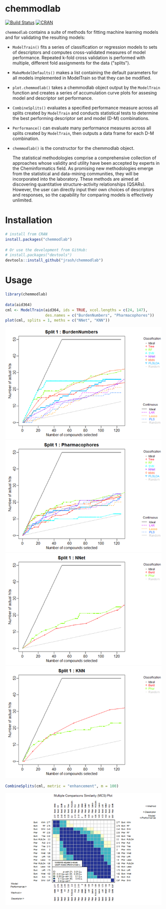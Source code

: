 
<!-- README.md is generated from README.Rmd. Please edit that file -->
chemmodlab
==========

[![Build Status](https://travis-ci.org/jrash/chemmodlab.svg?branch=master)](https://travis-ci.org/jrash/chemmodlab) [![CRAN](https://img.shields.io/cran/v/chemmodlab.svg)]()

`chemmodlab` contains a suite of methods for fitting machine learning models and for validating the resulting models:

-   `ModelTrain()` fits a series of classification or regression models to sets of descriptors and computes cross-validated measures of model performance. Repeated k-fold cross validation is performed with multiple, different fold assignments for the data ("splits").
-   `MakeModelDefaults()` makes a list containing the default parameters for all models implemented in ModelTrain so that they can be modified.
-   `plot.chemmodlab()` takes a chemmodlab object output by the `ModelTrain` function and creates a series of accumulation curve plots for assesing model and descriptor set performance.
-   `CombineSplits()` evaluates a specified performance measure across all splits created by `ModelTrain` and conducts statistical tests to determine the best performing descriptor set and model (D-M) combinations.
-   `Performance()` can evaluate many performance measures across all splits created by `ModelTrain`, then outputs a data frame for each D-M combination.
-   `chemmodlab()` is the constructor for the chemmodlab object.

    The statistical methodologies comprise a comprehensive collection of approaches whose validity and utility have been accepted by experts in the Cheminformatics field. As promising new methodologies emerge from the statistical and data-mining communities, they will be incorporated into the laboratory. These methods are aimed at discovering quantitative structure-activity relationships (QSARs). However, the user can directly input their own choices of descriptors and responses, so the capability for comparing models is effectively unlimited.

Installation
============

``` r
# install from CRAN
install.packages("chemmodlab")

# Or use the development from GitHub:
# install.packages("devtools")
devtools::install_github("jrash/chemmodlab")
```

Usage
=====

``` r
library(chemmodlab)

data(aid364)
cml <- ModelTrain(aid364, ids = TRUE, xcol.lengths = c(24, 147),
                  des.names = c("BurdenNumbers", "Pharmacophores"))
plot(cml, splits = 1, meths = c("NNet", "KNN"))
```

![](README-unnamed-chunk-3-1.png)![](README-unnamed-chunk-3-2.png)![](README-unnamed-chunk-3-3.png)![](README-unnamed-chunk-3-4.png)

``` r
CombineSplits(cml, metric = "enhancement", m = 100)
```

![](README-unnamed-chunk-3-5.png)
